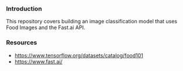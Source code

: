 ### Introduction
This repository covers building an image classification model that uses Food Images and the Fast.ai API.

### Resources
- https://www.tensorflow.org/datasets/catalog/food101
- https://www.fast.ai/
